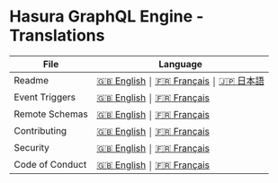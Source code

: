 # Hasura GraphQL Engine - Translations

| File            | Language      |
|-----------------|---------------|
| Readme          | [:uk: English](../README.md)          ￨ [:fr: Français](README.french.md)          ￨ [:jp: 日本語](README.japanese.md) |
| Event Triggers  | [:uk: English](../event-triggers.md)  ￨ [:fr: Français](event-triggers.french.md)  |
| Remote Schemas  | [:uk: English](../remote-schemas.md)  ￨ [:fr: Français](remote-schemas.french.md)  |
| Contributing    | [:uk: English](../CONTRIBUTING.md)    ￨ [:fr: Français](CONTRIBUTING.french.md)    |
| Security        | [:uk: English](../SECURITY.md)        ￨ [:fr: Français](SECURITY.french.md)        |
| Code of Conduct | [:uk: English](../code-of-conduct.md) ￨ [:fr: Français](code-of-conduct.french.md) |
